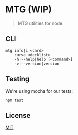 # MTG (WIP)

> MTG utilities for node.

## CLI

```
mtg info|i <card>
    curve <decklist>
    -h|--help|help [<command>]
    -v|--version|version
```

## Testing

We're using mocha for our tests:

`npm test`

## License

[MIT](ihttps://raw.githubusercontent.com/jtrussell/node-mtg/master/LICENSE-MIT)

